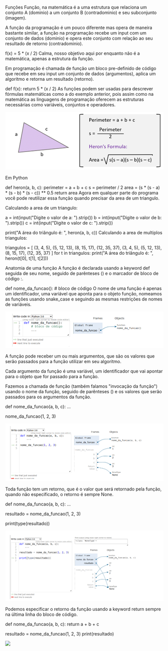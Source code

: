 Funções
Função, na matemática é a uma estrutura que relaciona um conjunto A (dominio) a um conjunto B (contradominio) e seu subconjunto (imagem).

A função da programação é um pouco diferente mas opera de maneira bastante similar, a função na programação recebe um input com um conjunto de dados (dominio) e opera este conjunto com relação ao seu resultado de retorno (contradominio).

f(x) = 5 * (x / 2)
Calma, nosso objetivo aqui por enquanto não é a matemática, apenas a estrutura da função.

Em programação é chamada de função um bloco pre-definido de código que recebe em seu input um conjunto de dados (argumentos), aplica um algoritmo e retorna um resultado (retorno).

def f(x):
    return 5 * (x / 2)
As funções podem ser usadas para descrever fórmulas matemáticas como a do exemplo anterior, pois assim como na matemática as linguagens de programação oferecem as estruturas necessárias como variáveis, conjuntos e operadores.

![](/images/d04p03_funcoes_heron.png)

Em Python

def heron(a, b, c):
    perimeter = a + b + c 
    s = perimeter / 2
    area = (s * (s - a) * (s - b) * (s - c)) ** 0.5
    return area
Agora em qualquer parte do programa você pode reutilizar essa função quando precisar da area de um triangulo.

Calculando a area de um triangulo:

a = int(input("Digite o valor de a: ").strip())
b = int(input("Digite o valor de b: ").strip())
c = int(input("Digite o valor de c: ").strip())

print("A área do triângulo é: ", heron(a, b, c))
Calculando a area de multiplos triangulos:

triangulos = [
    (3, 4, 5),
    (5, 12, 13),
    (8, 15, 17),
    (12, 35, 37),
    (3, 4, 5),
    (5, 12, 13),
    (8, 15, 17),
    (12, 35, 37)
]
for t in triangulos:
    print("A área do triângulo é: ", heron(t[0], t[1], t[2]))

Anatomia de uma função
A função é declarada usando a keyword def seguida de seu nome, seguido de parênteses () e o marcador de bloco de código :.

def nome_da_funcao():
    # bloco de código
O nome de uma função é apenas um identificador, uma variável que aponta para o objeto função, nomeamos as funções usando snake_case e seguindo as mesmas restrições de nomes de variáveis.

![](/images/d04p03_funcoes_tutor01.png)


A função pode receber um ou mais argumentos, que são os valores que serão passados para a função utilizar em seu algoritmo.

Cada argumento da função é uma variável, um identificador que vai apontar para o objeto que for passado para a função.

Fazemos a chamada de função (também falamos "invocação da função") usando o nome da função, seguido de parênteses () e os valores que serão passados para os argumentos da função.

def nome_da_funcao(a, b, c):
    ...

nome_da_funcao(1, 2, 3)

![](/images/d04p03_funcoes_tutor02.png)

Toda função tem um retorno, que é o valor que será retornado pela função, quando não especificado, o retorno é sempre None.

def nome_da_funcao(a, b, c):
    ...

resultado = nome_da_funcao(1, 2, 3)

print(type(resultado))

![](/images/d04p03_funcoes_tutor03.png)

Podemos especificar o retorno da função usando a keyword return sempre na última linha do bloco de código.

def nome_da_funcao(a, b, c):
    return a + b + c

resultado = nome_da_funcao(1, 2, 3)
print(resultado)

![](/images/d04p03_funcoes_tutor04.png)


